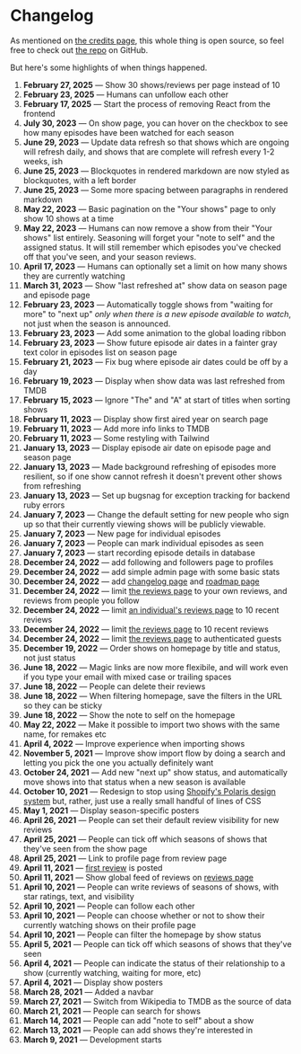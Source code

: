 # Changelog

As mentioned on [the credits page](/credits), this whole thing is open source, so feel free to check out [the repo](https://github.com/maxjacobson/seasoning) on GitHub.

But here's some highlights of when things happened.

1. **February 27, 2025** — Show 30 shows/reviews per page instead of 10
1. **February 23, 2025** — Humans can unfollow each other
1. **February 17, 2025** — Start the process of removing React from the frontend
1. **July 30, 2023** — On show page, you can hover on the checkbox to see how many episodes have been watched for each season
1. **June 29, 2023** — Update data refresh so that shows which are ongoing will refresh daily, and shows that are complete will refresh every 1-2 weeks, ish
1. **June 25, 2023** — Blockquotes in rendered markdown are now styled as blockquotes, with a left border
1. **June 25, 2023** — Some more spacing between paragraphs in rendered markdown
1. **May 22, 2023** — Basic pagination on the "Your shows" page to only show 10 shows at a time
1. **May 22, 2023** — Humans can now remove a show from their "Your shows" list entirely. Seasoning will forget your "note to self" and the assigned status. It will still remember which episodes you've checked off that you've seen, and your season reviews.
1. **April 17, 2023** — Humans can optionally set a limit on how many shows they are currently watching
1. **March 31, 2023** — Show "last refreshed at" show data on season page and episode page
1. **February 23, 2023** — Automatically toggle shows from "waiting for more" to "next up" _only when there is a new episode available to watch_, not just when the season is announced.
1. **February 23, 2023** — Add some animation to the global loading ribbon
1. **February 23, 2023** — Show future episode air dates in a fainter gray text color in episodes list on season page
1. **February 21, 2023** — Fix bug where episode air dates could be off by a day
1. **February 19, 2023** — Display when show data was last refreshed from TMDB
1. **February 15, 2023** — Ignore "The" and "A" at start of titles when sorting shows
1. **February 11, 2023** — Display show first aired year on search page
1. **February 11, 2023** — Add more info links to TMDB
1. **February 11, 2023** — Some restyling with Tailwind
1. **January 13, 2023** — Display episode air date on episode page and season page
1. **January 13, 2023** — Made background refreshing of episodes more resilient, so if one show cannot refresh it doesn't prevent other shows from refreshing
1. **January 13, 2023** — Set up bugsnag for exception tracking for backend ruby errors
1. **January 7, 2023** — Change the default setting for new people who sign up so that their currently viewing shows will be publicly viewable.
1. **January 7, 2023** — New page for individual episodes
1. **January 7, 2023** — People can mark individual episodes as seen
1. **January 7, 2023** — start recording episode details in database
1. **December 24, 2022** — add following and followers page to profiles
1. **December 24, 2022** — add simple admin page with some basic stats
1. **December 24, 2022** — add [changelog page](/changelog) and [roadmap page](/roadmap)
1. **December 24, 2022** — limit [the reviews page](/reviews) to your own reviews, and reviews from people you follow
1. **December 24, 2022** — limit [an individual's reviews page](/maxjacobson/reviews) to 10 recent reviews
1. **December 24, 2022** — limit [the reviews page](/reviews) to 10 recent reviews
1. **December 24, 2022** — limit [the reviews page](/reviews) to authenticated guests
1. **December 19, 2022** — Order shows on homepage by title and status, not just status
1. **June 18, 2022** — Magic links are now more flexibile, and will work even if you type your email with mixed case or trailing spaces
1. **June 18, 2022** — People can delete their reviews
1. **June 18, 2022** — When filtering homepage, save the filters in the URL so they can be sticky
1. **June 18, 2022** — Show the note to self on the homepage
1. **May 22, 2022** — Make it possible to import two shows with the same name, for remakes etc
1. **April 4, 2022** — Improve experience when importing shows
1. **November 5, 2021** — Improve show import flow by doing a search and letting you pick the one you actually definitely want
1. **October 24, 2021** — Add new "next up" show status, and automatically move shows into that status when a new season is available
1. **October 10, 2021** — Redesign to stop using [Shopify's Polaris design system](https://polaris.shopify.com/) but, rather, just use a really small handful of lines of CSS
1. **May 1, 2021** — Display season-specific posters
1. **April 26, 2021** — People can set their default review visibility for new reviews
1. **April 25, 2021** — People can tick off which seasons of shows that they've seen from the show page
1. **April 25, 2021** — Link to profile page from review page
1. **April 11, 2021** — [first review](/maxjacobson/shows/the-man-in-the-high-castle/season-1) is posted
1. **April 11, 2021** — Show global feed of reviews on [reviews page](/reviews)
1. **April 10, 2021** — People can write reviews of seasons of shows, with star ratings, text, and visibility
1. **April 10, 2021** — People can follow each other
1. **April 10, 2021** — People can choose whether or not to show their currently watching shows on their profile page
1. **April 10, 2021** — People can filter the homepage by show status
1. **April 5, 2021** — People can tick off which seasons of shows that they've seen
1. **April 4, 2021** — People can indicate the status of their relationship to a show (currently watching, waiting for more, etc)
1. **April 4, 2021** — Display show posters
1. **March 28, 2021** — Added a navbar
1. **March 27, 2021** — Switch from Wikipedia to TMDB as the source of data
1. **March 21, 2021** — People can search for shows
1. **March 14, 2021** — People can add "note to self" about a show
1. **March 13, 2021** — People can add shows they're interested in
1. **March 9, 2021** — Development starts

